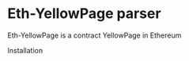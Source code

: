 Eth-YellowPage parser
=========================

Eth-YellowPage is a contract YellowPage in Ethereum

Installation
